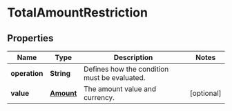 

# TotalAmountRestriction


## Properties

| Name | Type | Description | Notes |
|------------ | ------------- | ------------- | -------------|
|**operation** | **String** | Defines how the condition must be evaluated. |  |
|**value** | [**Amount**](Amount.md) | The amount value and currency. |  [optional] |



